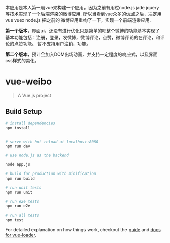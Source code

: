 本应用是本人第一用vue来构建一个应用，因为之前有用过node.js jade jquery 等技术实现了一个后端渲染的微博应用.
所以当看到vue众多的优点之后，决定用vue vuex  node.js 把之前的 微博应用重构了一下，实现一个前端渲染应用.

**第一个版本**，界面ui，还没有进行优化只是简单的吧整个微博的功能基本实现了
 基本功能包括：注册，登录，发微博，微博评论，点赞，微博评论的在评论，和评论的点赞功能。
 暂不支持用户注销，功能。


**第二个版本**，预计会加入DOM出场动画，并支持一定程度的响应式，以及界面css样式的美化。

# vue-weibo

> A Vue.js project

## Build Setup

``` bash
# install dependencies
npm install


# serve with hot reload at localhost:8080
npm run dev

# use node.js as the backend

node app.js

# build for production with minification
npm run build

# run unit tests
npm run unit

# run e2e tests
npm run e2e

# run all tests
npm test
```

For detailed explanation on how things work, checkout the [guide](http://vuejs-templates.github.io/webpack/) and [docs for vue-loader](http://vuejs.github.io/vue-loader).



